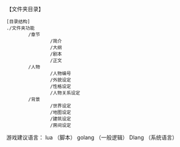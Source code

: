 【文件夹目录】
```
[目录结构]
./文件夹功能
        /章节
                /简介
                /大纲
                /剧本
                /正文
        /人物
                /人物编号
                /外貌设定
                /性格设定
                /人物关系设定
        /背景
                /世界设定
                /地图设定
                /建筑设定
                /房间设定
```

游戏建议语言：
lua     （脚本）
golang  （一般逻辑）
Dlang   （系统语言）
